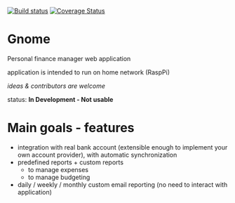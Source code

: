 [![Build status](https://ci.appveyor.com/api/projects/status/ocbqwrdlwhtty12t/branch/master?svg=true)](https://ci.appveyor.com/project/yanhamu/gnome/branch/master)
[![Coverage Status](https://coveralls.io/repos/github/yanhamu/Gnome/badge.svg?branch=master)](https://coveralls.io/github/yanhamu/Gnome?branch=master)

# Gnome
Personal finance manager web application

application is intended to run on home network (RaspPi)

*ideas & contributors are welcome*

status: **In Development - Not usable**

# Main goals - features
- integration with real bank account (extensible enough to implement your own account provider), with automatic synchronization
- predefined reports + custom reports
  - to manage expenses
  - to manage budgeting
- daily / weekly / monthly custom email reporting (no need to interact with application)

